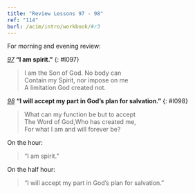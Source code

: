 ```yaml
---
title: "Review Lessons 97 - 98"
ref: "114"
burl: /acim/intro/workbook/#r3
---
```


For morning and evening review:

[*97*](/workbook/l097/?r=1) **“I am spirit.”**
{: #l097}

> I am the Son of God. No body can<br/>
> Contain my Spirit, nor impose on me<br/>
> A limitation God created not.

[*98*](/workbook/l098/?r=1) **“I will accept my part in God’s plan for salvation.”**
{: #l098}

> What can my function be but to accept<br/>
> The Word of God,Who has created me,<br/>
> For what I am and will forever be?

On the hour:

> “I am spirit.”

On the half hour:

> “I will accept my part in God’s plan for salvation.”


